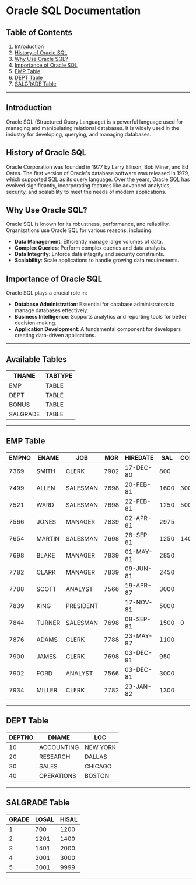 # Oracle SQL Documentation

## Table of Contents
1. [Introduction](#introduction)
2. [History of Oracle SQL](#history-of-oracle-sql)
3. [Why Use Oracle SQL?](#why-use-oracle-sql)
4. [Importance of Oracle SQL](#importance-of-oracle-sql)
5. [EMP Table](#emp-table)
6. [DEPT Table](#dept-table)
7. [SALGRADE Table](#salgrade-table)

---

## Introduction
Oracle SQL (Structured Query Language) is a powerful language used for managing and manipulating relational databases. It is widely used in the industry for developing, querying, and managing databases.

## History of Oracle SQL
Oracle Corporation was founded in 1977 by Larry Ellison, Bob Miner, and Ed Oates. The first version of Oracle's database software was released in 1979, which supported SQL as its query language. Over the years, Oracle SQL has evolved significantly, incorporating features like advanced analytics, security, and scalability to meet the needs of modern applications.

## Why Use Oracle SQL?
Oracle SQL is known for its robustness, performance, and reliability. Organizations use Oracle SQL for various reasons, including:

- **Data Management**: Efficiently manage large volumes of data.
- **Complex Queries**: Perform complex queries and data analysis.
- **Data Integrity**: Enforce data integrity and security constraints.
- **Scalability**: Scale applications to handle growing data requirements.

## Importance of Oracle SQL
Oracle SQL plays a crucial role in:

- **Database Administration**: Essential for database administrators to manage databases effectively.
- **Business Intelligence**: Supports analytics and reporting tools for better decision-making.
- **Application Development**: A fundamental component for developers creating data-driven applications.

---

## Available Tables

| TNAME   | TABTYPE |
|---------|---------|
| EMP     | TABLE   |
| DEPT    | TABLE   |
| BONUS   | TABLE   |
| SALGRADE| TABLE   |

----

## EMP Table

| EMPNO | ENAME  | JOB      | MGR  | HIREDATE   | SAL  | COMM | DEPTNO |
|-------|--------|----------|------|------------|------|------|--------|
| 7369  | SMITH  | CLERK    | 7902 | 17-DEC-80  | 800  |      | 20     |
| 7499  | ALLEN  | SALESMAN | 7698 | 20-FEB-81  | 1600 | 300  | 30     |
| 7521  | WARD   | SALESMAN | 7698 | 22-FEB-81  | 1250 | 500  | 30     |
| 7566  | JONES  | MANAGER  | 7839 | 02-APR-81  | 2975 |      | 20     |
| 7654  | MARTIN | SALESMAN | 7698 | 28-SEP-81  | 1250 | 1400 | 30     |
| 7698  | BLAKE  | MANAGER  | 7839 | 01-MAY-81  | 2850 |      | 30     |
| 7782  | CLARK  | MANAGER  | 7839 | 09-JUN-81  | 2450 |      | 10     |
| 7788  | SCOTT  | ANALYST  | 7566 | 19-APR-87  | 3000 |      | 20     |
| 7839  | KING   | PRESIDENT|      | 17-NOV-81  | 5000 |      | 10     |
| 7844  | TURNER | SALESMAN | 7698 | 08-SEP-81  | 1500 | 0    | 30     |
| 7876  | ADAMS  | CLERK    | 7788 | 23-MAY-87  | 1100 |      | 20     |
| 7900  | JAMES  | CLERK    | 7698 | 03-DEC-81  | 950  |      | 30     |
| 7902  | FORD   | ANALYST  | 7566 | 03-DEC-81  | 3000 |      | 20     |
| 7934  | MILLER | CLERK    | 7782 | 23-JAN-82  | 1300 |      | 10     |

---

## DEPT Table

| DEPTNO | DNAME        | LOC      |
|--------|--------------|----------|
| 10     | ACCOUNTING   | NEW YORK |
| 20     | RESEARCH     | DALLAS   |
| 30     | SALES        | CHICAGO  |
| 40     | OPERATIONS   | BOSTON   |

---
## SALGRADE Table

| GRADE | LOSAL | HISAL |
|-------|-------|-------|
| 1     | 700   | 1200  |
| 2     | 1201  | 1400  |
| 3     | 1401  | 2000  |
| 4     | 2001  | 3000  |
| 5     | 3001  | 9999  |

----
